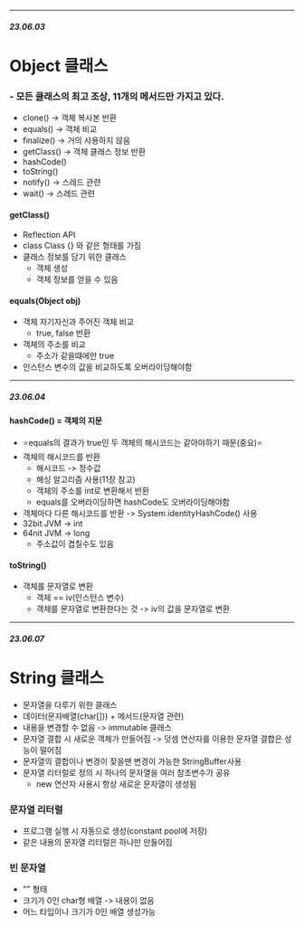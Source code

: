 ***
##### 23.06.03

# Object 클래스
### - 모든 클래스의 최고 조상, 11개의 메서드만 가지고 있다.
- clone() -> 객체 복사본 반환
- equals() -> 객체 비교
- finalize() -> 거의 사용하지 않음
- getClass() -> 객체 클래스 정보 반환
- hashCode()
- toString()
- notify() -> 스레드 관련
- wait() -> 스레드 관련

#### getClass()
- Reflection API
- class Class {} 와 같은 형태를 가짐
- 클래스 정보를 담기 위한 클래스
    - 객체 생성
    - 객체 정보를 얻을 수 있음


#### equals(Object obj)
- 객체 자기자신과 주어진 객체 비교
    - true, false 반환
- 객체의 주소를 비교
    - 주소가 같을떄에만 true
- 인스턴스 변수의 값을 비교하도록 오버라이딩해야함

***
##### 23.06.04

#### hashCode() = 객체의 지문
- ⭐equals의 결과가 true인 두 객체의 해시코드는 같아야하기 때문(중요)⭐
- 객체의 해시코드를 반환
  - 해시코드 -> 정수값
  - 해싱 알고리즘 사용(11장 참고)
  - 객체의 주소를 int로 변환해서 반환
  - equals를 오버라이딩하면 hashCode도 오버라이딩해야함
- 객체마다 다른 해시코드를 반환 -> System.identityHashCode() 사용
- 32bit JVM -> int
- 64nit JVM -> long
  - 주소값이 겹칠수도 있음

#### toString()
- 객체를 문자열로 변환
  - 객체 == iv(인스턴스 변수)
  - 객체를 문자열로 변환한다는 것 -> iv의 값을 문자열로 변환
***
##### 23.06.07

# String 클래스
- 문자열을 다루기 위한 클래스
- 데이터(문자배열(char[])) + 메서드(문자열 관련)
- 내용을 변경할 수 없음 -> immutable 클래스
- 문자열 결합 시 새로운 객체가 만들어짐
  -> 덧셈 연산자를 이용한 문자열 결합은 성능이 떨어짐
- 문자열의 결합이나 변경이 잦을땐 변경이 가능한 StringBuffer사용
- 문자열 리터럴로 정의 시 하나의 문자열을 여러 참조변수가 공유
  - new 연산자 사용시 항상 새로운 문자열이 생성됨

### 문자열 리터럴
- 프로그램 실행 시 자동으로 생성(constant pool에 저장)
- 같은 내용의 문자열 리터럴은 하나만 만들어짐

### 빈 문자열
- "" 형태
- 크기가 0인 char형 배열 -> 내용이 없음
- 어느 타입이나 크기가 0인 배열 생성가능